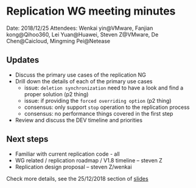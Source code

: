 # Replication WG meeting minutes

Date: 2018/12/25
Attendees: Wenkai yin@VMware, Fanjian kong@Qihoo360, Lei Yuan@Huawei, Steven Z@VMware, De Chen@Caicloud, Mingming Pei@Netease

## Updates

* Discuss the primary use cases of the replication NG
* Drill down the details of each of the primary use cases
  * issue: `deletion synchronization` need to have a look and find a proper solution (p2 thing)
  * issue: if providing the `forced overriding option` (p2 thing)
  * consensus: only support `stop` operation to the replication process
  * consensus: no performance things covered in the first step
* Review and discuss the DEV timeline and priorities

## Next steps

* Familiar with current replication code - all
* WG related / replication roadmap / V1.8 timeline – steven Z
* Replication design proposal – steven Z/wenkai

Check more details, see the 25/12/2018 section of [slides](../../docs/replication-wg.pptx)